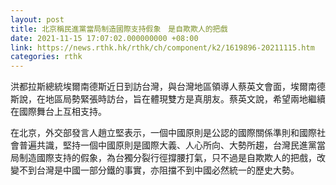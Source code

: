 ```yaml
---
layout: post
title: 北京稱民進黨當局制造國際支持假象　是自欺欺人的把戲
date: 2021-11-15 17:07:02.000000000 +08:00
link: https://news.rthk.hk/rthk/ch/component/k2/1619896-20211115.htm
categories: rthk
---
```


洪都拉斯總統埃爾南德斯近日到訪台灣，與台灣地區領導人蔡英文會面，埃爾南德斯說，在地區局勢緊張時訪台，旨在體現雙方是真朋友。蔡英文說，希望兩地繼續在國際舞台上互相支持。

在北京，外交部發言人趙立堅表示，一個中國原則是公認的國際關係準則和國際社會普遍共識，堅持一個中國原則是國際大義、人心所向、大勢所趨，台灣民進黨當局制造國際支持的假象，為台獨分裂行徑撐腰打氣，只不過是自欺欺人的把戲，改變不到台灣是中國一部分鐵的事實，亦阻擋不到中國必然統一的歷史大勢。
